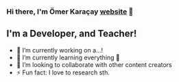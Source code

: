 ### Hi there, I'm Ömer Karaçay [website] 👋

## I'm a Developer, and Teacher!
- 🔭 I’m currently working on a...!
- 🌱 I’m currently learning everything 🤣
- 👯 I’m looking to collaborate with other content creators
- ⚡ Fun fact: I love to research sth.

[website]: https://omerkaracay.com
[twitter]: https://twitter.com/omrkrcy
[youtube]: https://www.youtube.com/channel/UCpoyfHaGQCl9xvoQW2i_lOg
[instagram]: https://instagram.com/omrkrcy
